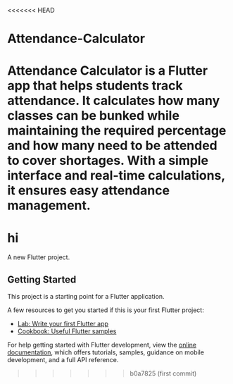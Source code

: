 <<<<<<< HEAD
# Attendance-Calculator
Attendance Calculator is a Flutter app that helps students track attendance. It calculates how many classes can be bunked while maintaining the required percentage and how many need to be attended to cover shortages. With a simple interface and real-time calculations, it ensures easy attendance management.
=======
# hi

A new Flutter project.

## Getting Started

This project is a starting point for a Flutter application.

A few resources to get you started if this is your first Flutter project:

- [Lab: Write your first Flutter app](https://docs.flutter.dev/get-started/codelab)
- [Cookbook: Useful Flutter samples](https://docs.flutter.dev/cookbook)

For help getting started with Flutter development, view the
[online documentation](https://docs.flutter.dev/), which offers tutorials,
samples, guidance on mobile development, and a full API reference.
>>>>>>> b0a7825 (first commit)
